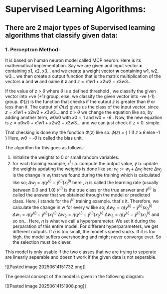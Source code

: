 # Supervised Learning Algorithms:

## There are 2 major types of Supervised learning algorithms that classify given data:

### 1. Perceptron Method:

It is based on human neuron model called MCP neuron. Here is its mathematical implementation.
Say we are given and input vector **x** containing x1, x2, x3... and we create a weight vector **w** containing w1, w2, w3... we then create a output function that is the matrix multiplication of the vectors **x** and **w** and name it **z** and $z = x1w1 + x2w2 + x3w3...$

If the value of z > $\theta$ where $\theta$ is a defined threshold , we classify the given vector into +ve (+1) group, else,  we classify the given vector into -ve (-1) group. $\Phi(z)$ is the function that checks if the output $z$ is greater than $\theta$ or less than it. The output of $\Phi(z)$ gives us the class of the input vector.
since $z = x1w1 + x2w2 + x3w3...$ and z > $\theta$ we change the equation like so, by adding another term, $w0x0$ with $x0 = 1$ and $w0$ = -$\theta$ . Now, the new equation is  $z = x0w0 + x1w1 + x2w2 + x3w3...$ 
and we can just check if $z$ > 0. simple.

That checking is done my the function $\Phi(z)$ like so:
𝜙(𝑧) = { 1 if 𝑧 ≥ 𝜃 else -1 } 
Here, $w0$ = -$\theta$ is called the bias unit.

The algorithm for this goes as follows:
1. Initialize the weights to 0 or small random variables.
2. for each training example, $x^i$ :
      a. compute the output value, $\hat{y}$ 
      b. update the weights
updating the weights is done like so;
$w_j := w_j + \Delta w_j$
here $\Delta w_j$ is the change in $w_j$ that we found during the training which is calculated like so;
$\Delta w_j = \eta \left(y^{(i)} - \hat{y}^{(i)}\right) x_j^{(i)}$
here , $\eta$ is called the learning rate (usually between 0.0 and 1.0) $y^{(i)}$ is the true class or the true answer and $\hat y^{(i)}$ is called the answer that we obtained through the model or predicted class. Here, i stands for the $i^{th}$ training example. that's it. 
Therefore, we calculate the change in w for every w like so;
$\Delta w_0 = \eta \left(y^{(i)} - \hat{y}^{(i)}\right) x_0^{(i)}$
$\Delta w_1 = \eta \left(y^{(i)} - \hat{y}^{(i)}\right) x_1^{(i)}$
$\Delta w_2 = \eta \left(y^{(i)} - \hat{y}^{(i)}\right) x_2^{(i)}$
$\Delta w_3 = \eta \left(y^{(i)} - \hat{y}^{(i)}\right) x_3^{(i)}$
and so on...
Here, $\eta$ is what we call a hyperparameter. We set it during the perparation of this entire model. For different hyperparameters, we get different outputs. If $\eta$ is too small, the model's speed sucks. If it is too high, the model suffers overshooting and might never converge ever. So the selection must be clever.

This model is only usable if the two classes that we are trying to seperate are linearly seperable and doesn't work if the given data is not seperable.

![[Pasted image 20250614151732.png]]

The general concept of the model is given in the following diagram:

![[Pasted image 20250614151908.png]]



